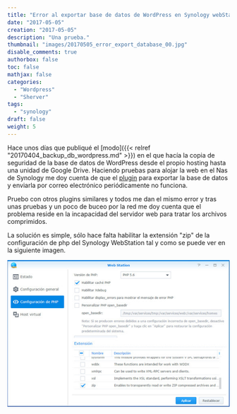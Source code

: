 ```yaml
---
title: "Error al exportar base de datos de WordPress en Synology webStation"
date: "2017-05-05"
creation: "2017-05-05"
description: "Una prueba."
thumbnail: "images/20170505_error_export_database_00.jpg"
disable_comments: true
authorbox: false
toc: false
mathjax: false
categories:
  - "Wordpress"
  - "Sherver"
tags:
  - "synology" 
draft: false
weight: 5
---
```

Hace unos días que publiqué el [modo]({{< relref "20170404_backup_db_wordpress.md" >}}) en el que hacía la copia de seguridad de la base de datos de WordPress desde el propio hosting hasta una unidad de Google Drive. Haciendo pruebas para alojar la web en el Nas de Synology me doy cuenta de que el [plugin][2] para exportar la base de datos y enviarla por correo electrónico periódicamente no funciona.

Pruebo con otros plugins similares y todos me dan el mismo error y tras unas pruebas y un poco de buceo por la red me doy cuenta que el problema reside en la incapacidad del servidor web para tratar los archivos comprimidos.

La solución es simple, sólo hace falta habilitar la extensión "zip" de la configuración de php del Synology WebStation tal y como se puede ver en la siguiente imagen.

![error_db][1]

[1 ]: /images/20170505_error_export_database_01.jpg
[2]: https://es.wordpress.org/plugins/wp-db-backup
